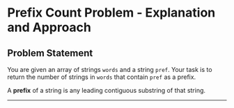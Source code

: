# Prefix Count Problem - Explanation and Approach

## Problem Statement
You are given an array of strings `words` and a string `pref`. Your task is to return the number of strings in `words` that contain `pref` as a prefix.

A **prefix** of a string is any leading contiguous substring of that string.

---


